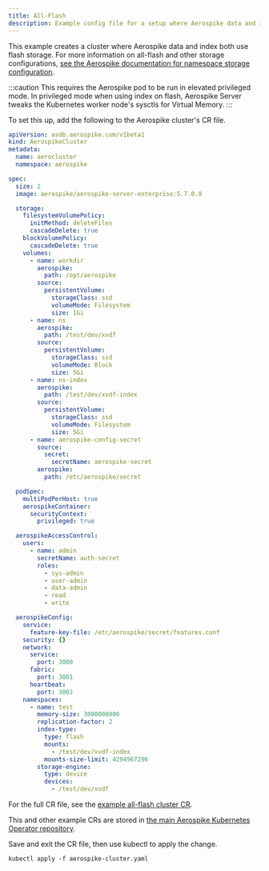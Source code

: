 ```yaml
---
title: All-Flash
description: Example config file for a setup where Aerospike data and index both use flash storage.
---
```


This example creates a cluster where Aerospike data and index both use flash storage. For more information on all-flash and other storage configurations, [see the Aerospike documentation for namespace storage configuration](https://docs.aerospike.com/docs/operations/configure/namespace/storage/index.html).

:::caution
This requires the Aerospike pod to be run in elevated privileged mode. In privileged mode when using index on flash, Aerospike Server tweaks the Kubernetes worker node's sysctls for Virtual Memory.
:::

To set this up, add the following to the Aerospike cluster's CR file.

```yaml
apiVersion: asdb.aerospike.com/v1beta1
kind: AerospikeCluster
metadata:
  name: aerocluster
  namespace: aerospike

spec:
  size: 2
  image: aerospike/aerospike-server-enterprise:5.7.0.8

  storage:
    filesystemVolumePolicy:
      initMethod: deleteFiles
      cascadeDelete: true
    blockVolumePolicy:
      cascadeDelete: true
    volumes:
      - name: workdir
        aerospike:
          path: /opt/aerospike
        source:
          persistentVolume:
            storageClass: ssd
            volumeMode: Filesystem
            size: 1Gi
      - name: ns
        aerospike:
          path: /test/dev/xvdf
        source:
          persistentVolume:
            storageClass: ssd
            volumeMode: Block
            size: 5Gi
      - name: ns-index
        aerospike:
          path: /test/dev/xvdf-index
        source:
          persistentVolume:
            storageClass: ssd
            volumeMode: Filesystem
            size: 5Gi
      - name: aerospike-config-secret
        source:
          secret:
            secretName: aerospike-secret
        aerospike:
          path: /etc/aerospike/secret

  podSpec:
    multiPodPerHost: true
    aerospikeContainer:
      securityContext:
        privileged: true

  aerospikeAccessControl:
    users:
      - name: admin
        secretName: auth-secret
        roles:
          - sys-admin
          - user-admin
          - data-admin
          - read
          - write

  aerospikeConfig:
    service:
      feature-key-file: /etc/aerospike/secret/features.conf
    security: {}
    network:
      service:
        port: 3000
      fabric:
        port: 3001
      heartbeat:
        port: 3002
    namespaces:
      - name: test
        memory-size: 3000000000
        replication-factor: 2
        index-type:
          type: flash
          mounts:
            - /test/dev/xvdf-index
          mounts-size-limit: 4294967296
        storage-engine:
          type: device
          devices:
            - /test/dev/xvdf
```

For the full CR file, see the [example all-flash cluster CR](https://github.com/aerospike/aerospike-kubernetes-operator/blob/2.0.0/config/samples/all_flash_cluster_cr.yaml).

This and other example CRs are stored in [the main Aerospike Kubernetes Operator repository](https://github.com/aerospike/aerospike-kubernetes-operator/tree/master/config/samples).

Save and exit the CR file, then use kubectl to apply the change.

```shell
kubectl apply -f aerospike-cluster.yaml
```
